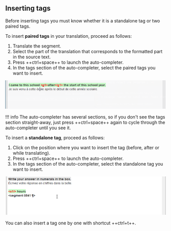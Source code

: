 ## Inserting tags

Before inserting tags you must know whether it is a standalone tag or two paired tags.

<!-- ### Paired tags -->

To insert **paired tags** in your translation, proceed as follows: 

1. Translate the segment.
2. Select the part of the translation that corresponds to the formatted part in the source text.
3. Press ++ctrl+space++ to launch the auto-completer.
4. In the tags section of the auto-completer, select the paired tags you want to insert.

![](../_assets/img/omt-tags-autocomplete-paired.gif)

!!! info 
	The auto-completer has several sections, so if you don't see the tags section straight-away, just press ++ctrl+space++ again to cycle through the auto-completer until you see it.

<!-- ### Standalone tags -->

To insert a **standalone tag**, proceed as follows: 

1. Click on the position where you want to insert the tag (before, after or while translating).
2. Press ++ctrl+space++ to launch the auto-completer.
4. In the tags section of the auto-completer, select the standalone tag you want to insert.

![](../_assets/img/omt-tags-autocomplete-standalone.gif)

You can also insert a tag one by one with shortcut ++ctrl+t++.

